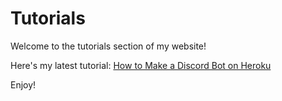# Tutorials

Welcome to the tutorials section of my website!

Here's my latest tutorial:
[How to Make a Discord Bot on Heroku](https://haydenwalker980.github.io/tutorials/make-a-discord-bot-on-heroku/)

Enjoy!
